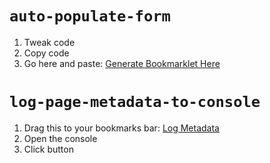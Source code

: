 # `auto-populate-form`

1. Tweak code
2. Copy code
3. Go here and paste: <a href="https://mrcoles.com/bookmarklet/" target="_blank">Generate Bookmarklet Here</a>

# `log-page-metadata-to-console`

1. Drag this to your bookmarks bar: <a href="javascript:(function()%7Bconsole.log(JSON.stringify(Object.fromEntries(Array.from(document.querySelectorAll('title%2C%20meta%5Bproperty%3D%22og%3Atitle%22%5D%2C%20meta%5Bname%3D%22description%22%5D%2C%20meta%5Bname%3D%22keywords%22%5D'%2C)%2C).map((node)%20%3D%3E%20%7Breturn%20node.tagName.toLowerCase()%20%3D%3D%3D%20'title'%3F%20%5B'title'%2C%20node.textContent%5D%3A%20%5Bnode.getAttribute('property')%20%3F%3Fnode.getAttribute('name')%20%3F%3F'No%20name%20nor%20property%20attribute'%2Cnode.getAttribute('content')%20%3F%3F%20'No%20content'%2C%5D%7D)%2C)%2Cnull%2C4%2C)%2C)%7D)()">Log Metadata</a>
2. Open the console
3. Click button

